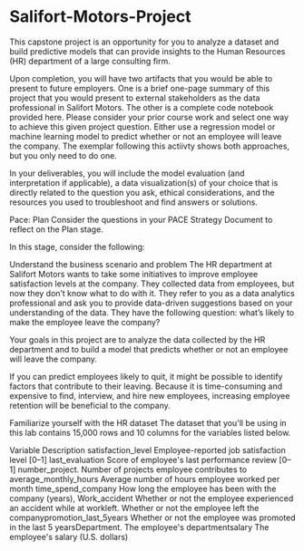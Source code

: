 # Salifort-Motors-Project

This capstone project is an opportunity for you to analyze a dataset and build predictive models that can provide insights to the Human Resources (HR) department of a large consulting firm.

Upon completion, you will have two artifacts that you would be able to present to future employers. One is a brief one-page summary of this project that you would present to external stakeholders as the data professional in Salifort Motors. The other is a complete code notebook provided here. Please consider your prior course work and select one way to achieve this given project question. Either use a regression model or machine learning model to predict whether or not an employee will leave the company. The exemplar following this actiivty shows both approaches, but you only need to do one.

In your deliverables, you will include the model evaluation (and interpretation if applicable), a data visualization(s) of your choice that is directly related to the question you ask, ethical considerations, and the resources you used to troubleshoot and find answers or solutions.

Pace: Plan
Consider the questions in your PACE Strategy Document to reflect on the Plan stage.

In this stage, consider the following:

Understand the business scenario and problem
The HR department at Salifort Motors wants to take some initiatives to improve employee satisfaction levels at the company. They collected data from employees, but now they don’t know what to do with it. They refer to you as a data analytics professional and ask you to provide data-driven suggestions based on your understanding of the data. They have the following question: what’s likely to make the employee leave the company?

Your goals in this project are to analyze the data collected by the HR department and to build a model that predicts whether or not an employee will leave the company.

If you can predict employees likely to quit, it might be possible to identify factors that contribute to their leaving. Because it is time-consuming and expensive to find, interview, and hire new employees, increasing employee retention will be beneficial to the company.

Familiarize yourself with the HR dataset
The dataset that you'll be using in this lab contains 15,000 rows and 10 columns for the variables listed below.

Variable	Description
satisfaction_level	Employee-reported job satisfaction level [0–1] last_evaluation	Score of employee's last performance review [0–1] number_project.	Number of projects employee contributes to
average_monthly_hours	Average number of hours employee worked per month time_spend_company	How long the employee has been with the company (years), Work_accident	Whether or not the employee experienced an accident while at workleft.	Whether or not the employee left the companypromotion_last_5years	Whether or not the employee was promoted in the last 5 yearsDepartment. The employee's departmentsalary	The employee's salary (U.S. dollars)
